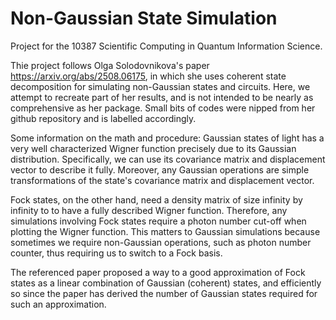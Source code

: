 # Non-Gaussian State Simulation
Project for the 10387 Scientific Computing in Quantum Information Science.

Thie project follows Olga Solodovnikova's paper https://arxiv.org/abs/2508.06175, in which she uses coherent state decomposition for simulating non-Gaussian states and circuits. Here, we attempt to recreate part of her results, and is not intended to be nearly as comprehensive as her package. Small bits of codes were nipped from her github repository and is labelled accordingly. 

Some information on the math and procedure:
Gaussian states of light has a very well characterized Wigner function precisely due to its Gaussian distribution. Specifically, we can use its covariance matrix and displacement vector to describe it fully. Moreover, any Gaussian operations are simple transformations of the state's covariance matrix and displacement vector.

Fock states, on the other hand, need a density matrix of size infinity by infinity to to have a fully described Wigner function. Therefore, any simulations involving Fock states require a photon number cut-off when plotting the Wigner function. This matters to Gaussian simulations because sometimes we require non-Gaussian operations, such as photon number counter, thus requiring us to switch to a Fock basis.

The referenced paper proposed a way to a good approximation of Fock states as a linear combination of Gaussian (coherent) states, and efficiently so since the paper has derived the number of Gaussian states required for such an approximation.
